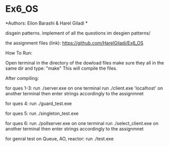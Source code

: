 # Ex6_OS


*Authors: Eilon Barashi  & Harel Giladi *

disgein patterns.
implement of all the questions im desgien patterns/

the assignment files (link): https://github.com/HarelGiladi/Ex6_OS

How To Run:

Open terminal in the directory of the dowload files make sure they all in the same dir and type: "make" This will compile the files.

After compiling:

for ques 1-3: 
     run ./server.exe on one terminal 
     run ./client.exe 'localhost' on another terminal
     then enter strings accordingly to the assignmnet

for ques 4: 
     run ./guard_test.exe

for ques 5: 
     run ./singleton_test.exe

for ques 6: 
     run ./pollserver.exe on one terminal 
     run ./select_client.exe on another terminal
     then enter strings accordingly to the assignmnet
     
for genral test on Queue, AO, reactor:
     run ./test.exe
